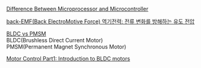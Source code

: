 [Difference Between Microprocessor and Microcontroller](https://www.naukri.com/learning/articles/difference-between-microprocessor-and-microcontroller/)

[back-EMF(Back ElectroMotive Force) 역기전력: 전류 변화를 방해하는 유도 전압](https://gammabeta.tistory.com/2809)

[BLDC vs PMSM](https://sharehobby.tistory.com/entry/BLDC-vs-PMSM)  
BLDC(Brushless Direct Current Motor)  
PMSM(Permanent Magnet Synchronous Motor)

[Motor Control Part1: Introduction to BLDC motors](https://www.youtube.com/watch?v=gNpoTPzEkco)  
